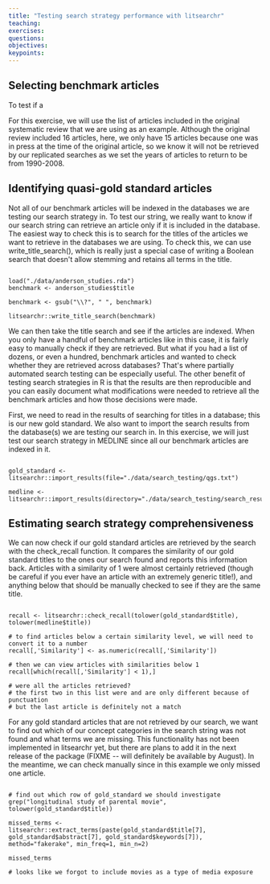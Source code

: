 ```yaml
---
title: "Testing search strategy performance with litsearchr"
teaching: 
exercises:
questions:
objectives:
keypoints:
---
```


## Selecting benchmark articles

To test if a 

For this exercise, we will use the list of articles included in the original systematic review that we are using as an example. Although the original review included 16 articles, here, we only have 15 articles because one was in press at the time of the original article, so we know it will not be retrieved by our replicated searches as we set the years of articles to return to be from 1990-2008. 

## Identifying quasi-gold standard articles

Not all of our benchmark articles will be indexed in the databases we are testing our search strategy in. To test our string, we really want to know if our search string can retrieve an article only if it is included in the database. The easiest way to check this is to search for the titles of the articles we want to retrieve in the databases we are using. To check this, we can use write_title_search(), which is really just a special case of writing a Boolean search that doesn't allow stemming and retains all terms in the title. 


```{r}

load("./data/anderson_studies.rda")
benchmark <- anderson_studies$title

benchmark <- gsub("\\?", " ", benchmark)

litsearchr::write_title_search(benchmark)

```

We can then take the title search and see if the articles are indexed. When you only have a handful of benchmark articles like in this case, it is fairly easy to manually check if they are retrieved. But what if you had a list of dozens, or even a hundred, benchmark articles and wanted to check whether they are retrieved across databases? That's where partially automated search testing can be especially useful. The other benefit of testing search strategies in R is that the results are then reproducible and you can easily document what modifications were needed to retrieve all the benchmark articles and how those decisions were made.

First, we need to read in the results of searching for titles in a database; this is our new gold standard. We also want to import the search results from the database(s) we are testing our search in. In this exercise, we will just test our search strategy in MEDLINE since all our benchmark articles are indexed in it.

```{r}

gold_standard <- litsearchr::import_results(file="./data/search_testing/qgs.txt")

medline <- litsearchr::import_results(directory="./data/search_testing/search_results/")

```

## Estimating search strategy comprehensiveness

We can now check if our gold standard articles are retrieved by the search with the check_recall function. It compares the similarity of our gold standard titles to the ones our search found and reports this information back. Articles with a similarity of 1 were almost certainly retrieved (though be careful if you ever have an article with an extremely generic title!), and anything below that should be manually checked to see if they are the same title. 

```{r}

recall <- litsearchr::check_recall(tolower(gold_standard$title), tolower(medline$title))

# to find articles below a certain similarity level, we will need to convert it to a number
recall[,'Similarity'] <- as.numeric(recall[,'Similarity'])

# then we can view articles with similarities below 1
recall[which(recall[,'Similarity'] < 1),]

# were all the articles retrieved?
# the first two in this list were and are only different because of punctuation
# but the last article is definitely not a match

```

For any gold standard articles that are not retrieved by our search, we want to find out which of our concept categories in the search string was not found and what terms we are missing. This functionality has not been implemented in litsearchr yet, but there are plans to add it in the next release of the package (FIXME -- will definitely be available by August). In the meantime, we can check manually since in this example we only missed one article.

```{r}

# find out which row of gold_standard we should investigate
grep("longitudinal study of parental movie", tolower(gold_standard$title))

missed_terms <- litsearchr::extract_terms(paste(gold_standard$title[7], gold_standard$abstract[7], gold_standard$keywords[7]), method="fakerake", min_freq=1, min_n=2)

missed_terms

# looks like we forgot to include movies as a type of media exposure

```

